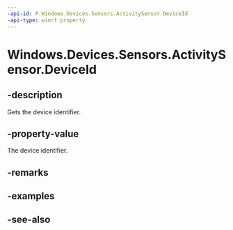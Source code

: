 ----api-id: P:Windows.Devices.Sensors.ActivitySensor.DeviceId
-api-type: winrt property
---<!-- Property syntaxpublic string DeviceId { get; }--># Windows.Devices.Sensors.ActivitySensor.DeviceId## -descriptionGets the device identifier.## -property-valueThe device identifier.## -remarks## -examples## -see-also